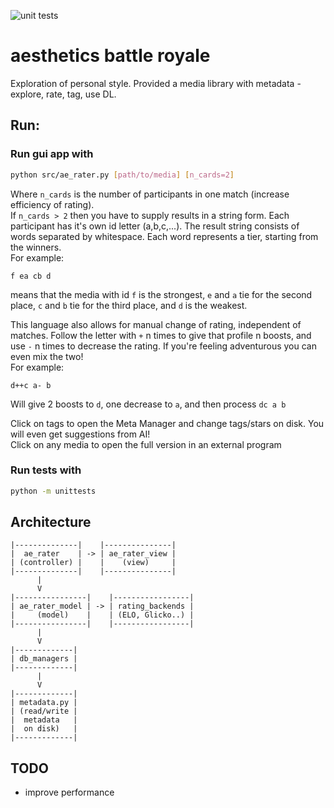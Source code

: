 ![unit tests](https://github.com/michael-pruglo/aesthetics/actions/workflows/python-app.yml/badge.svg)

# aesthetics battle royale

Exploration of personal style. Provided a media library with metadata - explore, rate, tag, use DL.

## Run:

### Run gui app with

```bash
python src/ae_rater.py [path/to/media] [n_cards=2]
```
Where `n_cards` is the number of participants in one match (increase efficiency of rating). <br>
If `n_cards > 2` then you have to supply results in a string form. Each participant has it's own id letter (a,b,c,...). The result string consists of words separated by whitespace. Each word represents a tier, starting from the winners. <br>
For example:

```
f ea cb d
```
means that the media with id `f` is the strongest, `e` and `a` tie for the second place, `c` and `b` tie for the third place, and `d` is the weakest.

This language also allows for manual change of rating, independent of matches. Follow the letter with `+` n times to give that profile n boosts, and use `-` n times to decrease the rating. If you're feeling adventurous you can even mix the two!<br>
For example:

```
d++c a- b
```
Will give 2 boosts to `d`, one decrease to `a`, and then process `dc a b`


Click on tags to open the Meta Manager and change tags/stars on disk. You will even get suggestions from AI!<br>
Click on any media to open the full version in an external program

### Run tests with
```bash
python -m unittests
```

## Architecture

```
|--------------|    |---------------|
|  ae_rater    | -> | ae_rater_view |
| (controller) |    |    (view)     |
|--------------|    |---------------|
      |
      V
|----------------|    |-----------------|
| ae_rater_model | -> | rating_backends |
|     (model)    |    | (ELO, Glicko..) |
|----------------|    |-----------------|
      |
      V
|-------------|
| db_managers |
|-------------|
      |
      V
|-------------|
| metadata.py |
| (read/write |
|  metadata   |
|  on disk)   |
|-------------|
```

## TODO

- improve performance


